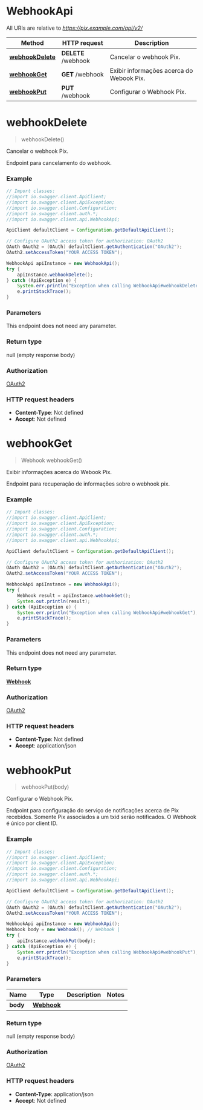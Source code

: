 # WebhookApi

All URIs are relative to *https://pix.example.com/api/v2/*

Method | HTTP request | Description
------------- | ------------- | -------------
[**webhookDelete**](WebhookApi.md#webhookDelete) | **DELETE** /webhook | Cancelar o webhook Pix.
[**webhookGet**](WebhookApi.md#webhookGet) | **GET** /webhook | Exibir informações acerca do Webook Pix.
[**webhookPut**](WebhookApi.md#webhookPut) | **PUT** /webhook | Configurar o Webhook Pix.

<a name="webhookDelete"></a>
# **webhookDelete**
> webhookDelete()

Cancelar o webhook Pix.

Endpoint para cancelamento do webhook. 

### Example
```java
// Import classes:
//import io.swagger.client.ApiClient;
//import io.swagger.client.ApiException;
//import io.swagger.client.Configuration;
//import io.swagger.client.auth.*;
//import io.swagger.client.api.WebhookApi;

ApiClient defaultClient = Configuration.getDefaultApiClient();

// Configure OAuth2 access token for authorization: OAuth2
OAuth OAuth2 = (OAuth) defaultClient.getAuthentication("OAuth2");
OAuth2.setAccessToken("YOUR ACCESS TOKEN");

WebhookApi apiInstance = new WebhookApi();
try {
    apiInstance.webhookDelete();
} catch (ApiException e) {
    System.err.println("Exception when calling WebhookApi#webhookDelete");
    e.printStackTrace();
}
```

### Parameters
This endpoint does not need any parameter.

### Return type

null (empty response body)

### Authorization

[OAuth2](../README.md#OAuth2)

### HTTP request headers

 - **Content-Type**: Not defined
 - **Accept**: Not defined

<a name="webhookGet"></a>
# **webhookGet**
> Webhook webhookGet()

Exibir informações acerca do Webook Pix.

Endpoint para recuperação de informações sobre o webhook pix. 

### Example
```java
// Import classes:
//import io.swagger.client.ApiClient;
//import io.swagger.client.ApiException;
//import io.swagger.client.Configuration;
//import io.swagger.client.auth.*;
//import io.swagger.client.api.WebhookApi;

ApiClient defaultClient = Configuration.getDefaultApiClient();

// Configure OAuth2 access token for authorization: OAuth2
OAuth OAuth2 = (OAuth) defaultClient.getAuthentication("OAuth2");
OAuth2.setAccessToken("YOUR ACCESS TOKEN");

WebhookApi apiInstance = new WebhookApi();
try {
    Webhook result = apiInstance.webhookGet();
    System.out.println(result);
} catch (ApiException e) {
    System.err.println("Exception when calling WebhookApi#webhookGet");
    e.printStackTrace();
}
```

### Parameters
This endpoint does not need any parameter.

### Return type

[**Webhook**](Webhook.md)

### Authorization

[OAuth2](../README.md#OAuth2)

### HTTP request headers

 - **Content-Type**: Not defined
 - **Accept**: application/json

<a name="webhookPut"></a>
# **webhookPut**
> webhookPut(body)

Configurar o Webhook Pix.

Endpoint para configuração do serviço de notificações acerca de Pix recebidos. Somente Pix associados a um txid serão notificados. O Webhook é único por client ID. 

### Example
```java
// Import classes:
//import io.swagger.client.ApiClient;
//import io.swagger.client.ApiException;
//import io.swagger.client.Configuration;
//import io.swagger.client.auth.*;
//import io.swagger.client.api.WebhookApi;

ApiClient defaultClient = Configuration.getDefaultApiClient();

// Configure OAuth2 access token for authorization: OAuth2
OAuth OAuth2 = (OAuth) defaultClient.getAuthentication("OAuth2");
OAuth2.setAccessToken("YOUR ACCESS TOKEN");

WebhookApi apiInstance = new WebhookApi();
Webhook body = new Webhook(); // Webhook | 
try {
    apiInstance.webhookPut(body);
} catch (ApiException e) {
    System.err.println("Exception when calling WebhookApi#webhookPut");
    e.printStackTrace();
}
```

### Parameters

Name | Type | Description  | Notes
------------- | ------------- | ------------- | -------------
 **body** | [**Webhook**](Webhook.md)|  |

### Return type

null (empty response body)

### Authorization

[OAuth2](../README.md#OAuth2)

### HTTP request headers

 - **Content-Type**: application/json
 - **Accept**: Not defined

